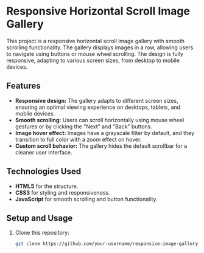 # Responsive Horizontal Scroll Image Gallery

This project is a responsive horizontal scroll image gallery with smooth scrolling functionality. The gallery displays images in a row, allowing users to navigate using buttons or mouse wheel scrolling. The design is fully responsive, adapting to various screen sizes, from desktop to mobile devices.

## Features

- **Responsive design:** The gallery adapts to different screen sizes, ensuring an optimal viewing experience on desktops, tablets, and mobile devices.
- **Smooth scrolling:** Users can scroll horizontally using mouse wheel gestures or by clicking the "Next" and "Back" buttons.
- **Image hover effect:** Images have a grayscale filter by default, and they transition to full color with a zoom effect on hover.
- **Custom scroll behavior:** The gallery hides the default scrollbar for a cleaner user interface.

## Technologies Used

- **HTML5** for the structure.
- **CSS3** for styling and responsiveness.
- **JavaScript** for smooth scrolling and button functionality.

## Setup and Usage

1. Clone this repository:

   ```bash
   git clone https://github.com/your-username/responsive-image-gallery.git
